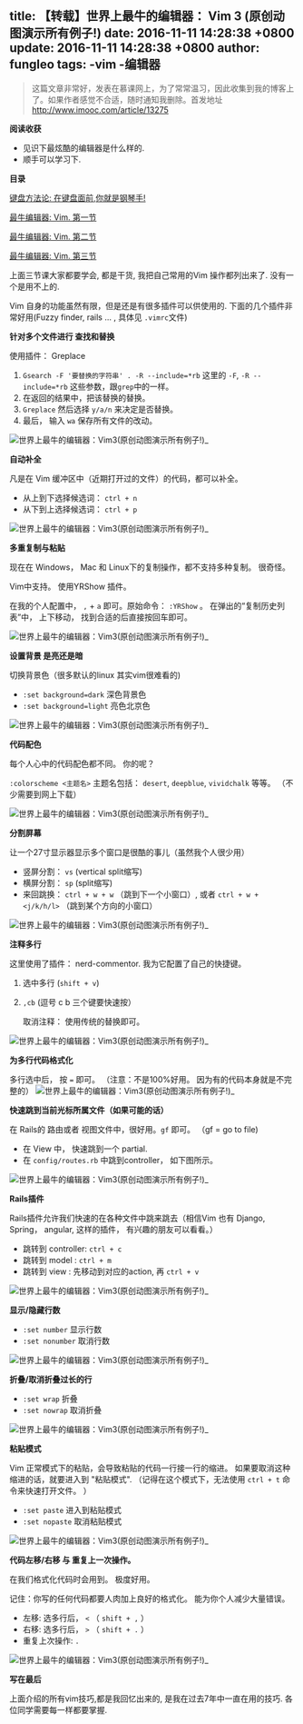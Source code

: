 title: 【转载】世界上最牛的编辑器： Vim 3 (原创动图演示所有例子!)
date: 2016-11-11 14:28:38 +0800
update: 2016-11-11 14:28:38 +0800
author: fungleo
tags:
    -vim
    -编辑器
---

>这篇文章非常好，发表在慕课网上，为了常常温习，因此收集到我的博客上了。如果作者感觉不合适，随时通知我删除。首发地址 http://www.imooc.com/article/13275

**阅读收获**

*   见识下最炫酷的编辑器是什么样的.
*   顺手可以学习下.


**目录**

[键盘方法论: 在键盘面前,你就是钢琴手!](http://www.imooc.com/article/13277)

[最牛编辑器: Vim. 第一节](http://www.imooc.com/article/13269)

[最牛编辑器: Vim. 第二节](http://www.imooc.com/article/13272)

[最牛编辑器: Vim. 第三节](http://www.imooc.com/article/13275)

上面三节课大家都要学会, 都是干货, 我把自己常用的Vim 操作都列出来了. 没有一个是用不上的.

Vim 自身的功能虽然有限，但是还是有很多插件可以供使用的. 下面的几个插件非常好用(Fuzzy finder, rails ... , 具体见 `.vimrc`文件)


**针对多个文件进行 查找和替换**

使用插件： Greplace

1.  `Gsearch -F '要替换的字符串' . -R --include=*rb`
    这里的 `-F`, `-R --include=*rb` 这些参数，跟`grep`中的一样。
2.  在返回的结果中，把该替换的替换。
3.  `Greplace` 然后选择 `y/a/n` 来决定是否替换。
4.  最后， 输入 `wa` 保存所有文件的改动。

![世界上最牛的编辑器：Vim3(原创动图演示所有例子!)_](http://img.mukewang.com/57e8e1f90001a95709340522.gif)


**自动补全**

凡是在 Vim 缓冲区中（近期打开过的文件）的代码，都可以补全。

*   从上到下选择候选词： `ctrl + n`
*   从下到上选择候选词： `ctrl + p`

![世界上最牛的编辑器：Vim3(原创动图演示所有例子!)_](http://img.mukewang.com/57e8e4710001d80009340522.gif)


**多重复制与粘贴**

现在在 Windows， Mac 和 Linux下的复制操作，都不支持多种复制。 很奇怪。

Vim中支持。 使用YRShow 插件。

在我的个人配置中， `,` + `a` 即可。原始命令： `:YRShow` 。 在弹出的“复制历史列表”中， 上下移动， 找到合适的后直接按回车即可。

![世界上最牛的编辑器：Vim3(原创动图演示所有例子!)_](http://img.mukewang.com/57e8e4d70001d28409340522.gif)


**设置背景 是亮还是暗**

切换背景色（很多默认的linux 其实vim很难看的)

*   `:set background=dark` 深色背景色
*   `:set background=light` 亮色北京色

![世界上最牛的编辑器：Vim3(原创动图演示所有例子!)_](http://img.mukewang.com/57e8e5640001155709340522.gif)


**代码配色**

每个人心中的代码配色都不同。 你的呢？

`:colorscheme <主题名>` 主题名包括： `desert`, `deepblue`, `vividchalk` 等等。 （不少需要到网上下载）

![世界上最牛的编辑器：Vim3(原创动图演示所有例子!)_](http://img.mukewang.com/57e8e5be0001027809340522.gif)


**分割屏幕**

让一个27寸显示器显示多个窗口是很酷的事儿（虽然我个人很少用）

*   竖屏分割： `vs` (vertical split缩写)
*   横屏分割： `sp` (split缩写)
*   来回跳换： `ctrl + w + w` （跳到下一个小窗口）, 或者 `ctrl + w + <j/k/h/l>` （跳到某个方向的小窗口）

![世界上最牛的编辑器：Vim3(原创动图演示所有例子!)_](http://img.mukewang.com/57e8e6340001b6ba00010001.gif)


**注释多行**

这里使用了插件： nerd-commentor. 我为它配置了自己的快捷键。

1.  选中多行 (`shift + v`)
2.  `,cb` (逗号 c b 三个键要快速按）

    取消注释： 使用传统的替换即可。

![世界上最牛的编辑器：Vim3(原创动图演示所有例子!)_](http://img.mukewang.com/57e8e6c000012e3c00010001.gif)


**为多行代码格式化**

多行选中后， 按 `=` 即可。 （注意：不是100%好用。 因为有的代码本身就是不完整的）
![世界上最牛的编辑器：Vim3(原创动图演示所有例子!)_](http://img.mukewang.com/57e8e7910001679509340524.gif)


**快速跳到当前光标所属文件（如果可能的话）**

在 Rails的 路由或者 视图文件中，很好用。`gf` 即可。 （gf = go to file)

*   在 View 中， 快速跳到一个 partial.
*   在 `config/routes.rb` 中跳到controller， 如下图所示。

![世界上最牛的编辑器：Vim3(原创动图演示所有例子!)_](http://img.mukewang.com/57e8e7df00019c9c09340522.gif)


**Rails插件**

Rails插件允许我们快速的在各种文件中跳来跳去（相信Vim 也有 Django, Spring， angular, 这样的插件， 有兴趣的朋友可以看看。）

*   跳转到 controller: `ctrl + c`
*   跳转到 model : `ctrl + m`
*   跳转到 view : 先移动到对应的action, 再 `ctrl + v`

![世界上最牛的编辑器：Vim3(原创动图演示所有例子!)_](http://img.mukewang.com/57e8e89b0001444100010001.gif)


**显示/隐藏行数**

*   `:set number` 显示行数
*   `:set nonumber` 取消行数

![世界上最牛的编辑器：Vim3(原创动图演示所有例子!)_](http://img.mukewang.com/57e8e97c0001ee8f00010001.gif)


**折叠/取消折叠过长的行**

*   `:set wrap` 折叠
*   `:set nowrap` 取消折叠

![世界上最牛的编辑器：Vim3(原创动图演示所有例子!)_](http://img.mukewang.com/57e8ea3d00017d4d00010001.gif)


**粘贴模式**

Vim 正常模式下的粘贴，会导致粘贴的代码一行接一行的缩进。 如果要取消这种缩进的话，就要进入到 "粘贴模式". （记得在这个模式下，无法使用 `ctrl + t` 命令来快速打开文件。 ）

*   `:set paste` 进入到粘贴模式
*   `:set nopaste` 取消粘贴模式

![世界上最牛的编辑器：Vim3(原创动图演示所有例子!)_](http://img.mukewang.com/57e8ecf10001c5aa09340508.gif)


**代码左移/右移 与 重复上一次操作。**

在我们格式化代码时会用到。 极度好用。

记住：你写的任何代码都要人肉加上良好的格式化。 能为你个人减少大量错误。

*   左移: 选多行后， `<` （ `shift + ,` ）
*   右移: 选多行后， `>` （ `shift + .` ）
*   重复上次操作: `.`

![世界上最牛的编辑器：Vim3(原创动图演示所有例子!)_](http://img.mukewang.com/57e8eeea00014a3405460007.gif)


**写在最后**

上面介绍的所有vim技巧,都是我回忆出来的, 是我在过去7年中一直在用的技巧. 各位同学需要每一样都要掌握.